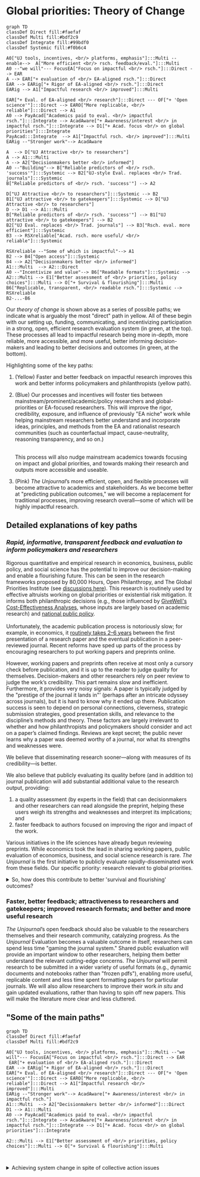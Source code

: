 # Global priorities: Theory of Change

```mermaid
graph TD
classDef Direct fill:#faefaf
classDef Multi fill:#bdf2c9
classDef Integrate fill:#99bdf0
classDef Systemic fill:#f0b6c4

A0["UJ tools, incentives, <br/> platforms, emphasis"]:::Multi --enable-->  A["More efficient <br/> rsch. feedback/eval."]:::Multi 
A0 --"we will"--- FocusEA["Focus on impactful <br/> rsch."]:::Direct --> EAR
A --> EAR["+ evaluation of <br/> EA-aligned rsch."]:::Direct 
EAR --> EARig["+ Rigor of EA-aligned <br/> rsch."]:::Direct 
EARig --> A1["Impactful research <br/> improved"]:::Multi 

EAR["+ Eval. of EA-aligned <br/> research"]:::Direct --- OF["+ 'Open science'"]:::Direct --> EARO["More replicable, <br/> reliable"]:::Direct --> A1
A0 --> PayAcad["Academics paid to eval. <br/> impactful rsch."]:::Integrate --> AcadAware["+ Awareness/interest <br/> in impactful rsch."]:::Integrate --> D1["+ Acad. focus <br/> on global priorities"]:::Integrate 
PayAcad:::Integrate  --> A1["Impactful rsch. <br/> improved"]:::Multi 
EARig --"Stronger work"--> AcadAware

A  --> D["UJ Attractive <br/> to researchers"]
A --> A1:::Multi 
A --> A2["Decisionmakers better <br/> informed"]
A0 --"Building"--> B["Reliable predictors of <br/> rsch. 'success'"]:::Systemic --> B2["UJ-style Eval. replaces <br/> Trad. journals"]:::Systemic 
B["Reliable predictors of <br/> rsch. 'success'"] --> A2

D["UJ Attractive <br/> to researchers"]:::Systemic --> B2
B1["UJ attractive <br/> to gatekeepers"]:::Systemic --> D["UJ Attractive <br/> to researchers"]
D --> D1 --> A1:::Multi 
B["Reliable predictors of <br/> rsch. 'success'"] --> B1["UJ attractive <br/> to gatekeepers"] --> B2 
B2["UJ Eval. replaces <br/> Trad. journals"] --> B3["Rsch. eval. more efficient"]:::Systemic 
B3 --> RSXreliable["Acad. rsch. more useful/ <br/> reliable"]:::Systemic

RSXreliable --"Some of which is impactful"--> A1 
B2 --> B4["Open access"]:::Systemic 
B4 --> A2["Decisionmakers better <br/> informed"]
A1:::Multi  --> A2:::Direct
A0 --"Incentivize and value"--> B6["Readable formats"]:::Systemic --> A2:::Multi --> E1["Better assessment of <br/> priorities, policy choices"]:::Multi --> O["+ Survival & flourishing"]:::Multi 
B6["Replicable, transparent, <br/> readable rsch."]:::Systemic --> RSXreliable
B2-...-B6
```

Our _theory of change_ is shown above as a series of possible paths; we indicate what is arguably the most "direct" path in yellow. All of these begin with our setting up, funding, communicating, and incentivizing participation in a strong, open, efficient research evaluation system (in green, at the top). These processes all lead to impactful research being more in-depth, more reliable, more accessible, and more useful, better informing decision-makers and leading to better decisions and outcomes (in green, at the bottom).

Highlighting some of the key paths:

1. (Yellow) Faster and better feedback on impactful research improves this work and better informs policymakers and philanthropists (yellow path).
2.  (Blue) Our processes and incentives will foster ties between mainstream/prominent/academic/policy researchers and global-priorities or EA-focused researchers. This will improve the rigor, credibility, exposure, and influence of previously "EA niche" work while helping mainstream researchers better understand and incorporate ideas, principles, and methods from the EA and rationalist research communities (such as counterfactual impact, cause-neutrality, reasoning transparency, and so on.)

    \
    This process will also nudge mainstream academics towards focusing on impact and global priorities, and towards making their research and outputs more accessible and useable.
3. (Pink) _The Unjournal_’s more efficient, open, and flexible processes will become attractive to academics and stakeholders. As we become better at "predicting publication outcomes," we will become a replacement for traditional processes, improving research overall—some of which will be highly impactful research.

## Detailed explanations of key paths

### _Rapid, informative, transparent feedback and evaluation to inform policymakers and researchers_

Rigorous quantitative and empirical research in economics, business, public policy, and social science has the potential to improve our decision-making and enable a flourishing future. This can be seen in the research frameworks proposed by 80,000 Hours, Open Philanthropy, and The Global Priorities Institute (see [discussions here](../../the-field-and-ea-gp-research.md)). This research is routinely used by effective altruists working on global priorities or existential risk mitigation. It informs both philanthropic decisions (e.g., those influenced by [GiveWell's Cost-Effectiveness Analyses](https://www.givewell.org/how-we-work/our-criteria/cost-effectiveness/cost-effectiveness-models), whose inputs are largely based on academic research) and [national public policy](https://academic.oup.com/ser/article/12/4/779/1653602).\
\
Unfortunately, the academic publication process is notoriously slow; for example, in economics, it [routinely takes 2–6 years](https://www.nber.org/papers/w29147) between the first presentation of a research paper and the eventual publication in a peer-reviewed journal. Recent reforms have sped up parts of the process by encouraging researchers to put working papers and preprints online.

However, working papers and preprints often receive at most only a cursory check before publication, and it is up to the reader to judge quality for themselves. Decision-makers and other researchers rely on peer review to judge the work’s credibility. This part remains slow and inefficient. Furthermore, it provides very noisy signals: A paper is typically judged by the "prestige of the journal it lands in"’ (perhaps after an intricate odyssey across journals), but it is hard to know why it ended up there. Publication success is seen to depend on personal connections, cleverness, strategic submission strategies, good presentation skills, and relevance to the discipline’s methods and theory. These factors are largely irrelevant to whether and how philanthropists and policymakers should consider and act on a paper’s claimed findings. Reviews are kept secret; the public never learns why a paper was deemed worthy of a journal, nor what its strengths and weaknesses were.

We believe that disseminating research sooner—along with measures of its credibility—is better.

We also believe that publicly evaluating its quality before (and in addition to) journal publication will add substantial additional value to the research output, providing:

1. a quality assessment (by experts in the field) that can decisionmakers and other researchers can read alongside the preprint, helping these users weigh its strengths and weaknesses and interpret its implications; and
2. faster feedback to authors focused on improving the rigor and impact of the work.

Various initiatives in the life sciences have already begun reviewing preprints. While economics took the lead in sharing working papers, public evaluation of economics, business, and social science research is rare. _The Unjournal_ is the first initiative to publicly evaluate rapidly-disseminated work from these fields. Our specific priority: research relevant to global priorities.

<details>

<summary>So, how does this contribute to better 'survival and flourishing' outcomes?</summary>

_The Unjournal_ will encourage and incentivize substantive and helpful feedback and careful quantitative evaluation. We will publish these evaluations in a carefully curated space, and clearly aggregate and communicate this output.

This will help us achieve our focal, most tangible "theory of change" pathway (mapped in our "Plan for Impact"):

* Better (faster, public, more thorough, more efficient, quantified, and impact-minded) evaluation of pivotal research
* makes this research better (both the evaluated work and adjacent work) and encourages more such work
* and makes it easier for decision makers to evaluate and use the work, leading to better decisions and better outcomes,
* thus reducing X-risk and contributing to long-term survival and flourishing.

</details>

### Faster, better feedback; attractiveness to researchers and gatekeepers; improved research formats; and better and more useful research

_The Unjournal_’s open feedback should also be valuable to the researchers themselves and their research community, catalyzing progress. As the _Unjournal_ Evaluation becomes a valuable outcome in itself, researchers can spend less time "gaming the journal system." Shared public evaluation will provide an important window to other researchers, helping them better understand the relevant cutting-edge concerns. _The Unjournal_ will permit research to be submitted in a wider variety of useful formats (e.g., dynamic documents and notebooks rather than "frozen pdfs"), enabling more useful, replicable content and less time spent formatting papers for particular journals. We will also allow researchers to improve their work _in situ_ and gain updated evaluations, rather than having to spin off new papers. This will make the literature more clear and less cluttered.





## "Some of the main paths"

```mermaid
graph TD
classDef Direct fill:#faefaf
classDef Multi fill:#bdf2c9

A0["UJ tools, incentives, <br/> platforms, emphasis"]:::Multi --"we will"--- FocusEA["Focus on impactful <br/> rsch."]:::Direct --> EAR
 EAR["+ evaluation of <br/> EA-aligned rsch."]:::Direct 
EAR --> EARig["+ Rigor of EA-aligned <br/> rsch."]:::Direct 
EAR["+ Eval. of EA-aligned <br/> research"]:::Direct --- OF["+ 'Open science'"]:::Direct --> EARO["More replicable, <br/> reliable"]:::Direct --> A1["Impactful research <br/> improved"]:::Multi 
EARig --"Stronger work"--> AcadAware["+ Awareness/interest <br/> in impactful rsch."]
A1:::Multi  --> A2["Decisionmakers better <br/> informed"]:::Direct
D1 --> A1:::Multi 
A0 --> PayAcad["Academics paid to eval. <br/> impactful rsch."]:::Integrate --> AcadAware["+ Awareness/interest <br/> in impactful rsch."]:::Integrate --> D1["+ Acad. focus <br/> on global priorities"]:::Integrate 

A2:::Multi --> E1["Better assessment of <br/> priorities, policy choices"]:::Multi --> O["+ Survival & flourishing"]:::Multi 

```

```


```

<details>

<summary>Achieving system change in spite of collective action issues</summary>

Some of the paths will take longer than others; in particular, it will be hard to get academia to change, particularly because of entrenched systems and a collective action problem. We discuss how we hope to overcome this [HERE](https://effective-giving-marketing.gitbook.io/unjournal-x-ea-and-global-priorities-research/#it-sounds-great-but-can-you-really-change-things). In particular, we can provide leadership and take risks that academics won’t take themselves:

* Bringing in new interests, external funding, and incentives can change the fundamental incentive structure.
* We can play a long game and build our processes and track record while we wait for academia to incorporate journal-independent evaluations directly into their reward systems. Meanwhile, our work and output will be highly useful to EA and global-priorities longtermist researchers and decision makers as part of their metrics and reward systems.
* _The Unjournal_’s more efficient, open, and flexible processes will become attractive to academics and stakeholders. As we become better at "predicting publication outcomes," we will become a replacement for traditional processes, improving research overall—some of which will be highly impactful research.
* This process will also nudge mainstream academics towards focusing on impact and global priorities, and towards making their research and outputs more accessible and useable.

</details>
